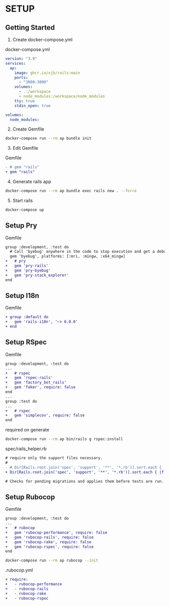 # SETUP

## Getting Started

1. Create docker-compose.yml

docker-compose.yml
```yml
version: "3.9"
services:
  ap:
    image: ghcr.io/xjb/rails:main
    ports:
      - "3000:3000"
    volumes:
      - .:/workspace
      - node_modules:/workspace/node_modules
    tty: true
    stdin_open: true

volumes:
  node_modules:
```

2. Create Gemfile

```bash
docker-compose run --rm ap bundle init
```

3. Edit Gemfile

Gemfile
```diff
- # gem "rails"
+ gem "rails"
```

4. Generate rails app

```bash
docker-compose run --rm ap bundle exec rails new . --force
```

5. Start rails

```bash
docker-compose up
```


## Setup Pry

Gemfile
```diff
group :development, :test do
  # Call 'byebug' anywhere in the code to stop execution and get a debugger console
  gem 'byebug', platforms: [:mri, :mingw, :x64_mingw]
+   # pry
+   gem 'pry-rails'
+   gem 'pry-byebug'
+   gem 'pry-stack_explorer'
end
```


## Setup I18n

Gemfile
```diff
+ group :default do
+   gem 'rails-i18n', '~> 6.0.0'
+ end
```


## Setup RSpec

Gemfile
```diff
group :development, :test do
...
+   # rspec
+   gem 'rspec-rails'
+   gem 'factory_bot_rails'
+   gem 'faker', require: false
end
...
group :test do
...
+   # rspec
+   gem 'simplecov', require: false
end
```
required on generate


```bash
docker-compose run --rm ap bin/rails g rspec:install
```

spec/rails_helper.rb
```diff
# require only the support files necessary.
#
- # Dir[Rails.root.join('spec', 'support', '**', '*.rb')].sort.each { |f| require f }
+ Dir[Rails.root.join('spec', 'support', '**', '*.rb')].sort.each { |f| require f }

# Checks for pending migrations and applies them before tests are run.
```


## Setup Rubocop

Gemfile
```diff
group :development, :test do
...
+   # rubocop
+   gem 'rubocop-performance', require: false
+   gem 'rubocop-rails', require: false
+   gem 'rubocop-rake', require: false
+   gem 'rubocop-rspec', require: false
end
```

```bash
docker-compose run --rm ap rubocop --init
```

.rubocop.yml
```diff
+ require:
+   - rubocop-performance
+   - rubocop-rails
+   - rubocop-rake
+   - rubocop-rspec
```

